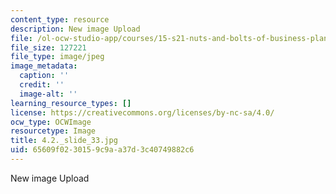 ```yaml
---
content_type: resource
description: New image Upload
file: /ol-ocw-studio-app/courses/15-s21-nuts-and-bolts-of-business-plans-january-iap-2014/65609f0230159c9aa37d3c40749882c6_4.2._slide_33.jpg
file_size: 127221
file_type: image/jpeg
image_metadata:
  caption: ''
  credit: ''
  image-alt: ''
learning_resource_types: []
license: https://creativecommons.org/licenses/by-nc-sa/4.0/
ocw_type: OCWImage
resourcetype: Image
title: 4.2._slide_33.jpg
uid: 65609f02-3015-9c9a-a37d-3c40749882c6
---
```

New image Upload